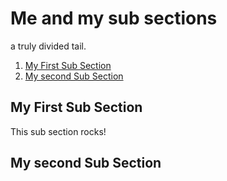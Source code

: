 <!-- Generated Document do not edit! -->

# Me and my sub sections #

a truly divided tail.

1. [My First Sub Section](#my_first_sub_section)
2. [My second Sub Section](#my_second_sub_section)

## My First Sub Section ##

This sub section rocks!

## My second Sub Section ##

<!-- Generated Document do not edit! -->
